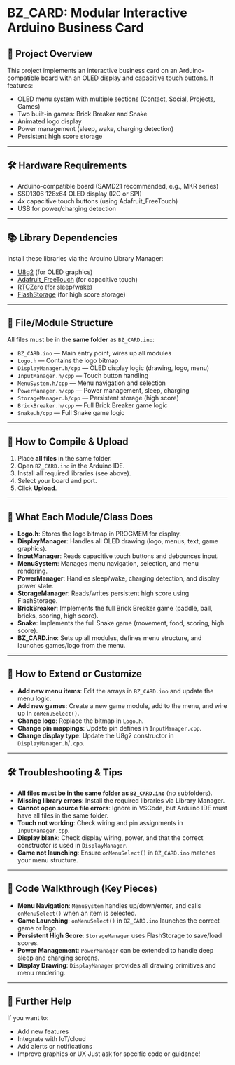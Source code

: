 # BZ_CARD: Modular Interactive Arduino Business Card

## 🌟 Project Overview
This project implements an interactive business card on an Arduino-compatible board with an OLED display and capacitive touch buttons. It features:
- OLED menu system with multiple sections (Contact, Social, Projects, Games)
- Two built-in games: Brick Breaker and Snake
- Animated logo display
- Power management (sleep, wake, charging detection)
- Persistent high score storage

---

## 🛠️ Hardware Requirements
- Arduino-compatible board (SAMD21 recommended, e.g., MKR series)
- SSD1306 128x64 OLED display (I2C or SPI)
- 4x capacitive touch buttons (using Adafruit_FreeTouch)
- USB for power/charging detection

---

## 📚 Library Dependencies
Install these libraries via the Arduino Library Manager:
- [U8g2](https://github.com/olikraus/u8g2) (for OLED graphics)
- [Adafruit_FreeTouch](https://github.com/adafruit/Adafruit_FreeTouch) (for capacitive touch)
- [RTCZero](https://github.com/arduino-libraries/RTCZero) (for sleep/wake)
- [FlashStorage](https://github.com/cmaglie/FlashStorage) (for high score storage)

---

## 📁 File/Module Structure
All files must be in the **same folder** as `BZ_CARD.ino`:

- `BZ_CARD.ino` — Main entry point, wires up all modules
- `Logo.h` — Contains the logo bitmap
- `DisplayManager.h/cpp` — OLED display logic (drawing, logo, menu)
- `InputManager.h/cpp` — Touch button handling
- `MenuSystem.h/cpp` — Menu navigation and selection
- `PowerManager.h/cpp` — Power management, sleep, charging
- `StorageManager.h/cpp` — Persistent storage (high score)
- `BrickBreaker.h/cpp` — Full Brick Breaker game logic
- `Snake.h/cpp` — Full Snake game logic

---

## 🚦 How to Compile & Upload
1. Place **all files** in the same folder.
2. Open `BZ_CARD.ino` in the Arduino IDE.
3. Install all required libraries (see above).
4. Select your board and port.
5. Click **Upload**.

---

## 🧩 What Each Module/Class Does
- **Logo.h**: Stores the logo bitmap in PROGMEM for display.
- **DisplayManager**: Handles all OLED drawing (logo, menus, text, game graphics).
- **InputManager**: Reads capacitive touch buttons and debounces input.
- **MenuSystem**: Manages menu navigation, selection, and menu rendering.
- **PowerManager**: Handles sleep/wake, charging detection, and display power state.
- **StorageManager**: Reads/writes persistent high score using FlashStorage.
- **BrickBreaker**: Implements the full Brick Breaker game (paddle, ball, bricks, scoring, high score).
- **Snake**: Implements the full Snake game (movement, food, scoring, high score).
- **BZ_CARD.ino**: Sets up all modules, defines menu structure, and launches games/logo from the menu.

---

## 📝 How to Extend or Customize
- **Add new menu items**: Edit the arrays in `BZ_CARD.ino` and update the menu logic.
- **Add new games**: Create a new game module, add to the menu, and wire up in `onMenuSelect()`.
- **Change logo**: Replace the bitmap in `Logo.h`.
- **Change pin mappings**: Update pin defines in `InputManager.cpp`.
- **Change display type**: Update the U8g2 constructor in `DisplayManager.h`/`.cpp`.

---

## 🛠️ Troubleshooting & Tips
- **All files must be in the same folder as `BZ_CARD.ino`** (no subfolders).
- **Missing library errors**: Install the required libraries via Library Manager.
- **Cannot open source file errors**: Ignore in VSCode, but Arduino IDE must have all files in the same folder.
- **Touch not working**: Check wiring and pin assignments in `InputManager.cpp`.
- **Display blank**: Check display wiring, power, and that the correct constructor is used in `DisplayManager`.
- **Game not launching**: Ensure `onMenuSelect()` in `BZ_CARD.ino` matches your menu structure.

---

## 📖 Code Walkthrough (Key Pieces)
- **Menu Navigation**: `MenuSystem` handles up/down/enter, and calls `onMenuSelect()` when an item is selected.
- **Game Launching**: `onMenuSelect()` in `BZ_CARD.ino` launches the correct game or logo.
- **Persistent High Score**: `StorageManager` uses FlashStorage to save/load scores.
- **Power Management**: `PowerManager` can be extended to handle deep sleep and charging screens.
- **Display Drawing**: `DisplayManager` provides all drawing primitives and menu rendering.

---

## 🧠 Further Help
If you want to:
- Add new features
- Integrate with IoT/cloud
- Add alerts or notifications
- Improve graphics or UX
Just ask for specific code or guidance! 